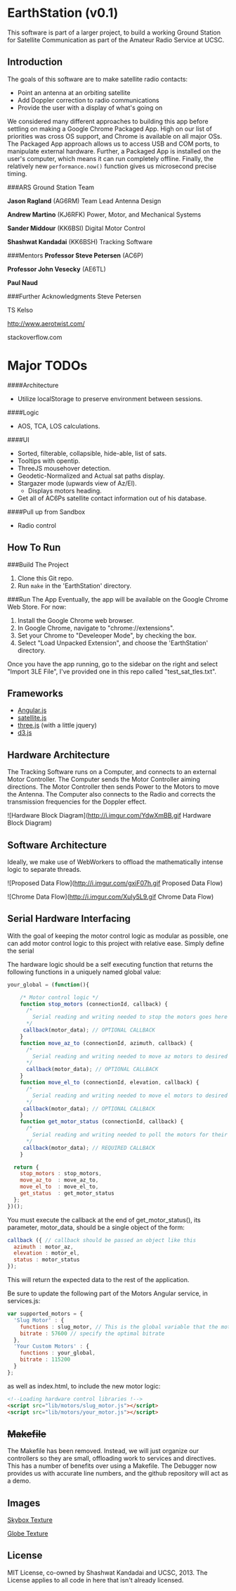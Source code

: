 EarthStation (v0.1)
===================
This software is part of a larger project, to build a working
Ground Station for Satellite Communication as part of the Amateur Radio Service at UCSC.

Introduction
------------
The goals of this software are to make satellite radio contacts:
- Point an antenna at an orbiting satellite
- Add Doppler correction to radio communications
- Provide the user with a display of what's going on

We considered many different approaches to building this app before settling on making a Google Chrome Packaged App. High on our list of priorities was cross OS support, and Chrome is available on all major OSs. The Packaged App approach allows us to access USB and COM ports, to manipulate external hardware. Further, a Packaged App is installed on the user's computer, which means it can run completely offline. Finally, the relatively new `performance.now()` function gives us microsecond precise timing.

###ARS Ground Station Team

**Jason Ragland** (AG6RM)
Team Lead Antenna Design

**Andrew Martino** (KJ6RFK)
Power, Motor, and Mechanical Systems

**Sander Middour** (KK6BSI)
Digital Motor Control

**Shashwat Kandadai** (KK6BSH)
Tracking Software

###Mentors
**Professor Steve Petersen** (AC6P)

**Professor John Vesecky** (AE6TL)

**Paul Naud**

###Further Acknowledgments
Steve Petersen

TS Kelso

http://www.aerotwist.com/

stackoverflow.com

Major TODOs
===========
####Architecture
-   Utilize localStorage to preserve environment between sessions.

####Logic
-   AOS, TCA, LOS calculations.

####UI
-   Sorted, filterable, collapsible, hide-able, list of sats.
-   Tooltips with opentip.
-   ThreeJS mousehover detection.
-   Geodetic-Normalized and Actual sat paths display.
-   Stargazer mode (upwards view of Az/El).
    -   Displays motors heading.
-   Get all of AC6Ps satellite contact information out of his database.

####Pull up from Sandbox
-   Radio control

How To Run
----------
###Build The Project
1. Clone this Git repo.
2. Run `make` in the 'EarthStation' directory.

###Run The App
Eventually, the app will be available on the Google Chrome Web Store. For now:

1. Install the Google Chrome web browser.
2. In Google Chrome, navigate to "chrome://extensions".
3. Set your Chrome to "Develeoper Mode", by checking the box.
4. Select "Load Unpacked Extension", and choose the 'EarthStation' directory.

Once you have the app running, go to the sidebar on the right and select "Import 3LE File", I've provided one in this repo called "test_sat_tles.txt".

Frameworks
-----------

* [Angular.js](http://angularjs.org/)
* [satellite.js](https://github.com/shashwatak/satellite-js)
* [three.js](http://threejs.org/) (with a little jquery)
* [d3.js](http://d3js.org/)

Hardware Architecture
-----------------
The Tracking Software runs on a Computer, and connects to an external Motor Controller. The Computer sends the Motor Controller aiming directions. The Motor Controller then sends Power to the Motors to move the Antenna. The Computer also connects to the Radio and corrects the transmission frequencies for the Doppler effect.

![Hardware Block Diagram](http://i.imgur.com/YdwXmBB.gif Hardware Block Diagram)

Software Architecture
----------------------
Ideally, we make use of WebWorkers to offload the mathematically intense logic to separate threads.

![Proposed Data Flow](http://i.imgur.com/gxiF07h.gif Proposed Data Flow)

![Chrome Data Flow](http://i.imgur.com/XuIy5L9.gif Chrome Data Flow)

Serial Hardware Interfacing
---------------------
With the goal of keeping the motor control logic as modular as possible, one can add motor control logic to this project with relative ease. Simply define the serial

The hardware logic should be a self executing function that returns the following functions in a uniquely named global value:
```javascript
your_global = (function(){

    /* Motor control logic */
    function stop_motors (connectionId, callback) {
      /*
        Serial reading and writing needed to stop the motors goes here
      */
     callback(motor_data); // OPTIONAL CALLBACK
    }
    function move_az_to (connectionId, azimuth, callback) {
      /*
        Serial reading and writing needed to move az motors to desired azimuth.
      */
      callback(motor_data); // OPTIONAL CALLBACK
    }
    function move_el_to (connectionId, elevation, callback) {
      /*
        Serial reading and writing needed to move el motors to desired elevation
      */
     callback(motor_data); // OPTIONAL CALLBACK
    }
    function get_motor_status (connectionId, callback) {
      /*
        Serial reading and writing needed to poll the motors for their current headings, without changing their course
      */
     callback(motor_data); // REQUIRED CALLBACK
    }

  return {
    stop_motors : stop_motors,
    move_az_to  : move_az_to,
    move_el_to  : move_el_to,
    get_status  : get_motor_status
  };
})();
```

You must execute the callback at the end of get_motor_status(), its parameter, motor_data, should be a single object of the form:
```javascript
callback ({ // callback should be passed an object like this
  azimuth : motor_az,
  elevation : motor_el,
  status : motor_status
});
```

This will return the expected data to the rest of the application.

Be sure to update the following part of the Motors Angular service, in services.js:
```javascript
var supported_motors = {
  'Slug Motor' : {
    functions : slug_motor, // This is the global variable that the motor control logic should return
    bitrate : 57600 // specify the optimal bitrate
  },
  'Your Custom Motors' : {
    functions : your_global,
    bitrate : 115200
  }
};
```
as well as index.html, to include the new motor logic:
```html
<!--Loading hardware control libraries !-->
<script src="lib/motors/slug_motor.js"></script>
<script src="lib/motors/your_motor.js"></script>
```

~~Makefile~~
-------------
The Makefile has been removed. Instead, we will just organize our controllers so they are small, offloading work to services and directives. This has a number of benefits over using a Makefile. The Debugger now provides us with accurate line numbers, and the github repository will act as a demo.

Images
------
[Skybox Texture](http://phl.upr.edu/library/notes/syntheticstars)

[Globe Texture](http://eoimages.gsfc.nasa.gov/images/imagerecords/74000/74443/world.topo.200409.3x5400x2700.png)

License
-------
MIT License, co-owned by Shashwat Kandadai and UCSC, 2013.
The License applies to all code in here that isn't already licensed.
